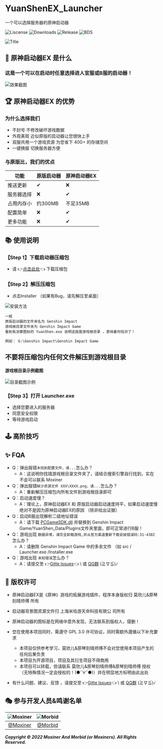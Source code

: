 # YuanShenEX_Launcher
一个可以选择服务器的原神启动器


![Liscense](https://img.shields.io/github/license/Moxiner/YuanShenEx_Launcher)
![Downloads](https://img.shields.io/github/downloads/Moxiner/YuanShenEx_Launcher/total)
![Release](https://img.shields.io/github/v/release/Moxiner/YuanShenEx_Launcher)
![BDS](https://img.shields.io/badge/support--Game--version-3.1.0-red)

![Title](https://gitee.com/Morbid-zj/yuanShenEx/raw/master/docs/title.png)
## 🎁 原神启动器EX 是什么
### 这是一个可以在启动时任意选择进人官服或B服的启动器！
![效果截图](https://gitee.com/Morbid-zj/yuanShenEx/raw/master/docs/%E6%95%88%E6%9E%9C%E6%88%AA%E5%9B%BE.png)


## 🏆 原神启动器EX 的优势
### 为什么选择我们
* 不封号 不修改破坏游戏数据
* 外观美观 近似原版的启动器让您很快上手
* 双服共用一个游戏资源 为您省下 40G+ 的存储空间
* 一键换服 切换服务器方便
### 与原版比，我们的优点
|功能 |原版启动器 |原神启动器EX
----|----|----|
|推送更新|✔|❌
|服务器选择|❌|✔
|占用内存小|约300MB|不足35MB
|配置简单|❌|✔
|更多功能|❌|✔


## 📚 使用说明
### 【Step 1】下载启动器压缩包
* 请 👉[点击此处](https://github.com/Moxiner/YuanShenEx_Launcher/releases)👈 下载压缩包
### 【Step 2】解压压缩包
* 点击Installer （如果有Bug，请先解压至桌面）

![安装方法](https://gitee.com/Morbid-zj/yuanShenEx/raw/master/docs/%E5%AE%89%E8%A3%85%E6%96%B9%E6%B3%95.gif)
```
一般 
原版启动器的文件夹名为 Genshin Impact 
游戏根目录文件夹为 Genshin Impact Game
看到有派蒙图标的 YuanShen.exe 说明这就是游戏根目录 ，意味着你找对了！

例如： G:\Genshin Impact\Genshin Impact Game
```
## 不要将压缩包内任何文件解压到游戏根目录

#### 游戏根目录示例截图
![目录截图示例](https://gitee.com/Morbid-zj/yuanShenEx/raw/master/docs/%E7%9B%AE%E5%BD%95%E5%B1%95%E7%A4%BA.png)

### 【Step 3】打开 Launcher.exe
* 选择您要进入的服务器
* 同意安全权限
* 等待游戏启动
## 🕹 高阶技巧


## ✨ FQA
* Q：弹出报错```未找到配置文件，请...```怎么办？
  * A：这说明你找错游戏根目录文件夹了，请结合搜索引擎自行找到，实在不会可以联系 Moxiner 
* Q：弹出报错```缺少资源文件 XXX\XXXX.png，请...```怎么办？
  * A：重新解压压缩包内所有文件到游戏根目录即可
* Q：启动速度慢？
  * A：理论上，原神启动器EX 和 原版启动器启动速度持平，如果启动速度慢绝对不是因为原神启动器EX的原因 （除非给出证据）
* Q：启动B服出现解析二级地址错误
  * A：请下载 [PCGameSDK.dll](https://wwu.lanzouy.com/iQE6V0cvyd2d) 并替换到 Genshin Impact Game/YuanShen_Data/Plugins文件夹里面，即可正常进行B服！
* Q：游戏出现  ```数据异常，请完全卸载游戏,并从官方渠道重新下载安装错误码:31-4302```怎么办？
  * A：请删除 Genshin Impact Game 中的多余文件 （如 src / Launcher.exe /Installer.exe
* Q：游戏出现  ```未知错误```怎么办？
  * A：请提交至 👉[Gitte Issues](https://gitee.com/Morbid-zj/yuanShenEx/issues)👈 \ 或 [QQ群](👉https://jq.qq.com/?_wv=1027&k=1rvEyeSA👈)
(≧∇≦)ﾉ


## 📑 版权许可
* 原神启动器EX是《原神》游戏的拓展游戏插件，程序本身版权归 莫欣儿&原琴刻晴师傅 所有
* 启动器背景图资源文件归 上海米哈游天命科技有限公 司所有
* 原神启动器的图标是在网络中意外发现，无法联系到版权人，侵删！


* 您在使用本项目同时，需遵守 GPL 3.0 许可协议，同时需额外遵循以下补充要求
  * 本项目仅供参考学习，莫欣儿&原琴刻晴师傅不会对您使用本项目产生的任何后果负责
  * 本项目为开源项目，项目及其衍生项目不得商用
  * 本项目可以转载，但请联系 莫欣儿&原琴刻晴师傅&原琴刻晴师傅 授权（无特殊情况一定会授权的！(●ˇ∀ˇ●)）并在明显地方标明由此出处
* 有什么问题、建议、反馈 ，请提交至 👉[Gitte Issues](https://gitee.com/Morbid-zj/yuanShenEx/issues)👈 \ 或 [QQ群](👉https://jq.qq.com/?_wv=1027&k=1rvEyeSA👈)
(≧∇≦)ﾉ

## 🎭 参与开发人员&鸣谢名单

|  ![Moxiner](https://gitee.com/Morbid-zj/yuanShenEx/raw/master/docs/headimg/Moxiner.png)     | ![Morbid](https://gitee.com/Morbid-zj/yuanShenEx/raw/master/docs/headimg/Morbid.png) |
| :------------------------------------------------------------------:  | :------------------------------------------------------------------: |
|              [@Moxiner](https://github.com/Moxiner)                    |              [@Morbid](https://gitee.com/Morbid-zj)                  |                       

___Copyright © 2022 Moxiner And Morbid (or Moxiners). All Rights Reserved.___
